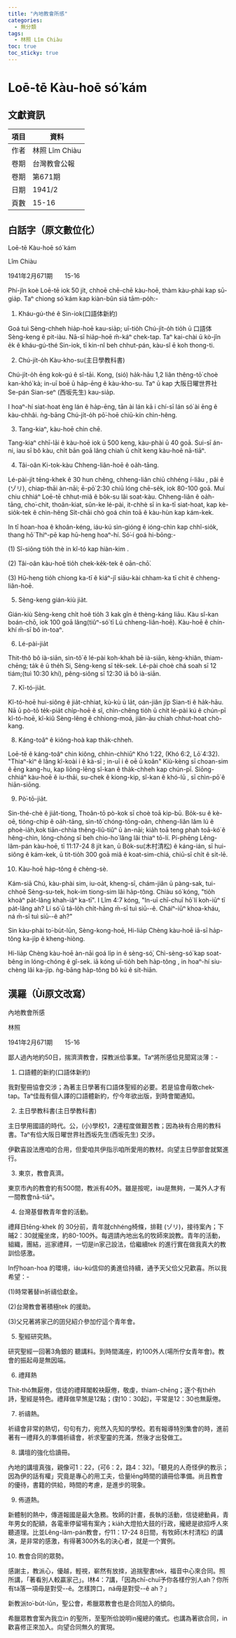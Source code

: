 ```yaml
---
title: "內地教會所感"
categories:
  - 無分類
tags:
  - 林照 Lîm Chiàu
toc: true
toc_sticky: true
---
```


# Loē-tē Kàu-hoē só͘ kám

## 文獻資訊

| 項目 | 資料 |
|---|---|
| 作者 | 林照 Lîm Chiàu |
| 卷期 | 台灣教會公報 |
| 卷期 | 第671期 |
| 日期 | 1941/2 |
| 頁數 | 15-16 |

## 白話字（原文數位化）

Loē-tē Kàu-hoē só͘ kám

Lîm Chiàu

1941年2月671期       15-16

Phí-jîn koè Loē-tē iok 50 ji̍t, chhoē chē-chē kàu-hoē, thàm kàu-phài kap sū-gia̍p. Taⁿ chiong só͘ kám kap kiàn-bûn siá tām-po̍h:-

1. Kháu-gú-thé ê Sin-iok(口語体新約)

Goá tuì Sèng-chheh hia̍p-hoē kau-sia̍p; uī-tio̍h Chú-ji̍t-o̍h tio̍h ū 口語体 Sèng-keng ê pit-iàu. Nā-sī hia̍p-hoē m̄-káⁿ chek-tap. Taⁿ kai-chài ū kò-jîn e̍k ê kháu-gú-thé Sin-iok, tī kin-nî beh chhut-pán, kàu-sî ē koh thong-ti.

2. Chú-ji̍t-o̍h Kàu-kho-su(主日學教科書)

Chú-ji̍t-o̍h ēng kok-gú ê sî-tāi. Kong, (sió) ha̍k-hāu 1,2 liân thêng-tō͘ choè kan-khó͘ kà; in-uī boē ū ha̍p-ēng ê kàu-kho-su. Taⁿ ū kap 大阪日曜世界社 Se-pán Sian-seⁿ (西坂先生) kau-sia̍p.

I hoaⁿ-hí siat-hoat èng lán ê ha̍p-ēng, tān ài lán kā i chí-sī lán só͘ ài ēng ê kàu-chhâi. ǹg-bāng Chú-ji̍t-o̍h pō͘-hoē chiū-kín chìn-hêng.

3. Tang-kiaⁿ, kàu-hoē chin chē.

Tang-kiaⁿ chhī-lāi ê kàu-hoē iok ū 500 keng, kàu-phài ū 40 goā. Sui-sī án-ni, iau sī bô kàu, chi̍t bān goā lâng chiah ū chi̍t keng kàu-hoē nā-tiāⁿ.

4. Tâi-oân Ki-tok-kàu Chheng-liân-hoē ê oa̍h-tāng.

Lé-pài-ji̍t tēng-khek ê 30 hun chêng, chheng-liân chiū chhéng í-liâu , pâi ê (ゾリ), chiap-thāi àn-nāi; ē-pō͘ 2:30 chiū lóng chē-se̍k, iok 80-100 goā. Muí chiu chhiáⁿ Loē-tē chhut-miâ ê bo̍k-su lâi soat-kàu. Chheng-liân ê oa̍h-tāng, cho͘-chit, thoân-kiat, sûn-ke lé-pài, it-chhè sī in ka-tī siat-hoat, kap kè-sio̍k-tek ê chìn-hêng Si̍t-chāi chò goá chin toā ê kàu-hùn kap kám-kek.

In tī hoan-hoa ê khoân-kéng, iáu-kú sìn-gióng ê ióng-chìn kap chhî-sio̍k, thang hō͘ Thiⁿ-pē kap hū-heng hoaⁿ-hí. Só͘-í goá hi-bōng:-

(1) Sî-siông tio̍h thè in kî-tó kap hiàn-kim .

(2) Tâi-oân kàu-hoē tio̍h chek-ke̍k-tek ê oān-chō͘.

(3) Hū-heng tio̍h chiong ka-tī ê kiáⁿ-jî siāu-kài chham-ka tī chit ê chheng-liân-hoē.

5. Sèng-keng gián-kiù jia̍t.

Gián-kiù Sèng-keng chi̍t hoê tio̍h 3 kak gîn ê thèng-káng liāu. Kàu sî-kan boán-chō, iok 100 goā lâng(tiûⁿ-só͘ tī Lú chheng-liân-hoē). Kàu-hoē ê chín-khí m̄-sī bô in-toaⁿ.

6. Lé-pài-jia̍t

Thit-thô bô ià-siān, sìn-tô͘ ê lé-pài koh-khah bē ià-siān, kèng-khiân, thiam-chēng; ta̍k ê ū the̍h Si, Sèng-keng sī te̍k-sek. Lé-pài choè chá soah sī 12 tiám;(tuì 10:30 khí), pêng-siông sī 12:30 iā bô ià-siān.

7. Kî-tó-jia̍t.

Kî-tó-hoē hui-siông ê jia̍t-chhiat, kù-kù ū la̍t, oán-jiân ji̍p Sian-ti ê ha̍k-hāu. Nā ū pò-tō te̍k-pia̍t chi̍p-hoē ê sî, chìn-chêng tio̍h ū chi̍t lé-pài kú ê chún-pī kî-tó-hoē, kî-kiû Sèng-lêng ê chhiong-moá, jiân-āu chiah chhut-hoat chò-kang.

8. Káng-toâⁿ ê kiông-hoà kap tha̍k-chheh.

Loē-tē ê káng-toâⁿ chin kiông, chhin-chhiūⁿ Khó 1:22, (Khó 6:2, Lō͘ 4:32). "Thiaⁿ-kìⁿ ê lâng kî-koài i ê kà-sī ; in-uī i ê oē ū koân" Kiù-kèng sī choan-sim ê ēng kang-hu, kap liōng-lēng sî-kan ê tha̍k-chheh kap chún-pī. Siōng-chhiáⁿ kàu-hoē ê iu-thāi, su-chek ê kiong-kip, sî-kan ê khó-lū , sī chìn-pō͘ ê hiān-siōng.

9. Pò͘-tō-jia̍t.

Sin-thé-chè ê jia̍t-tiong, Thoân-tō pò-kok sī choè toā kip-bū. Bo̍k-su ê kè-oē, tióng-chip ê oa̍h-tāng, sìn-tô͘ chóng-tōng-oân, chheng-liân lâm lú ê phoè-ia̍h,kok tiān-chhia thêng-liû-tiûⁿ ū àn-nāi; kia̍h toā teng phah toā-kó͘ ê hêng-chìn, lóng-chóng sī beh chio-ho͘ lâng lâi thiaⁿ tō-lí. Pí-phēng Lêng-lâm-pán kàu-hoē, tī 11:17-24 8 ji̍t kan, ū Bo̍k-su(木村清松) ê káng-ián, sī hui-siông ê kám-kek, ū tit-tio̍h 300 goā miâ ê koat-sim-chiá, chiū-sī chi̍t ê si̍t-lē.

10. Kàu-hoē ha̍p-tông ê chèng-sè.

Kám-siā Chú, kàu-phài sim, iu-oa̍t, kheng-sī, chám-jiân ū pàng-sak, tui-chhoē Sèng-su-tek, hok-im tiong-sim lâi ha̍p-tông. Chiàu só͘ kóng, "tio̍h khoàⁿ pa̍t-lâng khah-iâⁿ ka-tī". I Lîm 4:7 kóng, "In-uī chī-chuī hō͘ lí koh-iūⁿ tī pa̍t-lâng ah? Lí só͘ ū tá-lo̍h chi̍t-hāng m̄-sī tuì siū--ê. Cháiⁿ-iūⁿ khoa-kháu, ná m̄-sī tuì siū--ê ah?"

Sin kàu-phài to͘-bu̍t-lūn, Sèng-kong-hoē, Hi-lia̍p Chèng kàu-hoē iā-sī ha̍p-tông ka-ji̍p ê kheng-hiòng.

Hi-lia̍p Chèng kàu-hoē àn-nāi goá li̍p in ê sèng-só͘, Chì-sèng-só͘ kap soat-bêng in lóng-chóng ê gî-sek. iā kóng uī-tio̍h beh ha̍p-tông , in hoaⁿ-hí siu-chèng lâi ka-ji̍p. ǹg-bāng ha̍p-tông bô kú ê si̍t-hiān.

## 漢羅（Ùi原文改寫）

內地教會所感

林照

1941年2月671期       15-16

鄙人過內地約50日，揣濟濟教會，探教派佮事業。Taⁿ將所感佮見聞寫淡薄：-

1. 口語體的新約(口語体新約)

我對聖冊協會交涉；為著主日學著有口語体聖經的必要。若是協會毋敢chek-tap。Taⁿ佳哉有個人譯的口語體新約，佇今年欲出版，到時會閣通知。

2. 主日學教科書(主日學教科書)

主日學用國語的時代。公，(小)學校1，2連程度做艱苦教；因為袂有合用的教科書。Taⁿ有佮大阪日曜世界社西坂先生(西坂先生) 交涉。

伊歡喜設法應咱的合用，但愛咱共伊指示咱所愛用的教材。向望主日學部會就緊進行。

3. 東京，教會真濟。

東京市內的教會約有500間，教派有40外。雖是按呢，iau是無夠，一萬外人才有一間教會nā-tiāⁿ。

4. 台灣基督教青年會的活動。

禮拜日tēng-khek 的 30分前，青年就chhéng椅條，排鞋 (ゾリ)，接待案內；下晡2：30就攏坐席，約80-100外。每週請內地出名的牧師來說教。青年的活動，組織，團結，巡家禮拜，一切是in家己設法，佮繼續tek 的進行實在做我真大的教訓佮感激。

In佇hoan-hoa 的環境，iáu-kú信仰的勇進佮持續，通予天父佮父兄歡喜。所以我希望：-

(1)時常著替in祈禱佮獻金。

(2)台灣教會著積極tek 的援助。

(3)父兄著將家己的囝兒紹介參加佇這个青年會。

5. 聖經研究熱。

研究聖經一回著3角銀的 聽講料。到時間滿座，約100外人(場所佇女青年會)。教會的振起毋是無因端。

6. 禮拜熱

Thit-thô無厭倦，信徒的禮拜閣較袂厭倦，敬虔，thiam-chēng；逐个有the̍h 詩，聖經是特色。禮拜做早煞是12點；(對10：30起)，平常是12：30也無厭倦。

7. 祈禱熱。

祈禱會非常的熱切，句句有力，宛然入先知的學校。若有報導特別集會的時，進前著有一禮拜久的準備祈禱會，祈求聖靈的充滿，然後才出發做工。

8. 講壇的強化佮讀冊。

內地的講壇真強，親像可1：22，(可6：2，路4：32)。「聽見的人奇怪伊的教示；因為伊的話有權」究竟是專心的用工夫，佮量lēng時間的讀冊佮準備。尚且教會的優待，書籍的供給，時間的考慮，是進步的現象。

9. 佈道熱。

新體制的熱中，傳道報國是最大急務。牧師的計畫，長執的活動，信徒總動員，青年男女的配額，各電車停留場有案內；kia̍h大燈拍大鼓的行政，攏總是欲招呼人來聽道理。比並Lêng-lâm-pán教會，佇11：17-24 8日間，有牧師(木村清松) 的講演，是非常的感激，有得著300外名的決心者，就是一个實例。

10. 教會合同的眾勢。

感謝主，教派心，優越，輕視，嶄然有放拺，追揣聖書tek，福音中心來合同。照所講，「著看別人較贏家己」。I林4：7講，「因為chī-chuī予你各樣佇別人ah？你所有tá落一項毋是對受--ê。怎樣誇口，ná毋是對受--ê ah？」

新教派to͘-bu̍t-lūn，聖公會，希臘眾教會也是合同加入的傾向。

希臘眾教會案內我立in 的聖所，至聖所佮說明in攏總的儀式。也講為著欲合同，in歡喜修正來加入。向望合同無久的實現。

